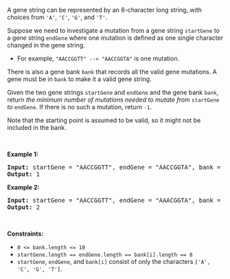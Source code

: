 <p>A gene string can be represented by an 8-character long string, with choices from <code>'A'</code>, <code>'C'</code>, <code>'G'</code>, and <code>'T'</code>.</p>

<p>Suppose we need to investigate a mutation from a gene string <code>startGene</code> to a gene string <code>endGene</code> where one mutation is defined as one single character changed in the gene string.</p>

<ul> 
 <li>For example, <code>"AACCGGTT" --&gt; "AACCGGTA"</code> is one mutation.</li> 
</ul>

<p>There is also a gene bank <code>bank</code> that records all the valid gene mutations. A gene must be in <code>bank</code> to make it a valid gene string.</p>

<p>Given the two gene strings <code>startGene</code> and <code>endGene</code> and the gene bank <code>bank</code>, return <em>the minimum number of mutations needed to mutate from </em><code>startGene</code><em> to </em><code>endGene</code>. If there is no such a mutation, return <code>-1</code>.</p>

<p>Note that the starting point is assumed to be valid, so it might not be included in the bank.</p>

<p>&nbsp;</p> 
<p><strong class="example">Example 1:</strong></p>

<pre>
<strong>Input:</strong> startGene = "AACCGGTT", endGene = "AACCGGTA", bank = ["AACCGGTA"]
<strong>Output:</strong> 1
</pre>

<p><strong class="example">Example 2:</strong></p>

<pre>
<strong>Input:</strong> startGene = "AACCGGTT", endGene = "AAACGGTA", bank = ["AACCGGTA","AACCGCTA","AAACGGTA"]
<strong>Output:</strong> 2
</pre>

<p>&nbsp;</p> 
<p><strong>Constraints:</strong></p>

<ul> 
 <li><code>0 &lt;= bank.length &lt;= 10</code></li> 
 <li><code>startGene.length == endGene.length == bank[i].length == 8</code></li> 
 <li><code>startGene</code>, <code>endGene</code>, and <code>bank[i]</code> consist of only the characters <code>['A', 'C', 'G', 'T']</code>.</li> 
</ul>


